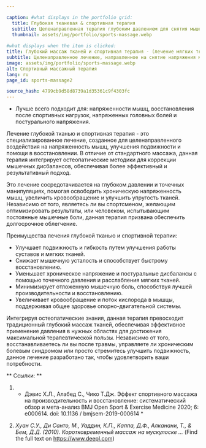 ```yaml
---

caption: #what displays in the portfolio grid:
  title: Глубокая тканевая & спортивная терапия
  subtitle: Целенаправленная терапия глубоким давлением для снятия мышечного напряжения, улучшения восстановления и повышения подвижности.
  thumbnail: assets/img/portfolio/sports-massage.webp
  
#what displays when the item is clicked:
title: Глубокий массаж тканей и спортивная терапия - (лечение мягких тканей на основе остеопатии)
subtitle: Целенаправленное лечение, направленное на снятие напряжения мышц, улучшение кровообращения и снижение боли. В отличие от традиционного массажа, этот подход интегрирует остеопатические техники для решения причин дискомфорта, что делает его идеальным для спортсменов, активных людей и тех, кто страдает от хронического напряжения.
image: assets/img/portfolio/sports-massage.webp
alt: Спортивный массажный терапия
lang: ru
page_id: sports-massage2

source_hash: 4799cb9d58d8739a1d35361c9f4303fc
---
```

- Лучше всего подходит для: напряженности мышц, восстановления после спортивных нагрузок, напряженных головных болей и постурального напряжения.

Лечение глубокой тканью и спортивная терапия - это специализированное лечение, созданное для целенаправленного воздействия на напряженность мышц, улучшения подвижности и помощи в восстановлении. В отличие от стандартного массажа, данная терапия интегрирует остеопатические методики для коррекции мышечных дисбалансов, обеспечивая более эффективный и результативный подход.

Это лечение сосредотачивается на глубоком давлении и точечных манипуляциях, помогая освободить хроническую напряженность мышц, увеличить кровообращение и улучшить упругость тканей. Независимо от того, являетесь ли вы спортсменом, желающим оптимизировать результаты, или человеком, испытывающим постоянные мышечные боли, данная терапия призвана обеспечить долгосрочное облегчение.

Преимущества лечения глубокой тканью и спортивной терапии:
- Улучшает подвижность и гибкость путем улучшения работы суставов и мягких тканей.
- Снижает мышечную усталость и способствует быстрому восстановлению.
- Уменьшает хроническое напряжение и постуральные дисбалансы с помощью точечного давления и расслабления мягких тканей.
- Минимизирует отложенную мышечную боль, способствуя лучшей производительности и восстановлению.
- Увеличивает кровообращение и поток кислорода в мышцы, поддерживая общее здоровье опорно-двигательной системы.

Интегрируя остеопатические знания, данная терапия превосходит традиционный глубокий массаж тканей, обеспечивая эффективное применение давления в нужных областях для достижения максимальной терапевтической пользы. Независимо от того, восстанавливаетесь ли вы после травмы, управляете ли хроническим болевым синдромом или просто стремитесь улучшить подвижность, данное лечение разработано так, чтобы удовлетворить ваши потребности.

** Ссылки: **
1. * Дэвис Х.Л., Алабед С., Чико Т.Дж. Эффект спортивного массажа на производительность и восстановление: систематический обзор и мета-анализ BMJ Open Sport & Exercise Medicine 2020; 6: е000614. doi: 10.1136 / bmjsem-2019-000614 *

2. *Хуан С.У., Ди Санто, М., Уаддин, К.П., Каппа, Д.Ф., Алканани, Т., & Бем, Д.Д. (2010). Коротковременный массаж на мускулоске ...* (Find the full text on https://www.deepl.com)
